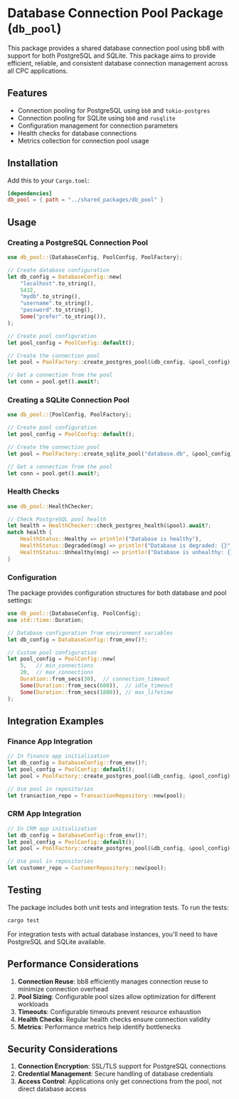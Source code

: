 # Database Connection Pool Package (`db_pool`)

This package provides a shared database connection pool using bb8 with support for both PostgreSQL and SQLite. This package aims to provide efficient, reliable, and consistent database connection management across all CPC applications.

## Features

- Connection pooling for PostgreSQL using `bb8` and `tokio-postgres`
- Connection pooling for SQLite using `bb8` and `rusqlite`
- Configuration management for connection parameters
- Health checks for database connections
- Metrics collection for connection pool usage

## Installation

Add this to your `Cargo.toml`:

```toml
[dependencies]
db_pool = { path = "../shared_packages/db_pool" }
```

## Usage

### Creating a PostgreSQL Connection Pool

```rust
use db_pool::{DatabaseConfig, PoolConfig, PoolFactory};

// Create database configuration
let db_config = DatabaseConfig::new(
    "localhost".to_string(),
    5432,
    "mydb".to_string(),
    "username".to_string(),
    "password".to_string(),
    Some("prefer".to_string()),
);

// Create pool configuration
let pool_config = PoolConfig::default();

// Create the connection pool
let pool = PoolFactory::create_postgres_pool(&db_config, &pool_config).await?;

// Get a connection from the pool
let conn = pool.get().await?;
```

### Creating a SQLite Connection Pool

```rust
use db_pool::{PoolConfig, PoolFactory};

// Create pool configuration
let pool_config = PoolConfig::default();

// Create the connection pool
let pool = PoolFactory::create_sqlite_pool("database.db", &pool_config).await?;

// Get a connection from the pool
let conn = pool.get().await?;
```

### Health Checks

```rust
use db_pool::HealthChecker;

// Check PostgreSQL pool health
let health = HealthChecker::check_postgres_health(&pool).await?;
match health {
    HealthStatus::Healthy => println!("Database is healthy"),
    HealthStatus::Degraded(msg) => println!("Database is degraded: {}", msg),
    HealthStatus::Unhealthy(msg) => println!("Database is unhealthy: {}", msg),
}
```

### Configuration

The package provides configuration structures for both database and pool settings:

```rust
use db_pool::{DatabaseConfig, PoolConfig};
use std::time::Duration;

// Database configuration from environment variables
let db_config = DatabaseConfig::from_env()?;

// Custom pool configuration
let pool_config = PoolConfig::new(
    5,   // min_connections
    20,  // max_connections
    Duration::from_secs(30),  // connection_timeout
    Some(Duration::from_secs(600)),  // idle_timeout
    Some(Duration::from_secs(1800)), // max_lifetime
);
```

## Integration Examples

### Finance App Integration

```rust
// In finance app initialization
let db_config = DatabaseConfig::from_env()?;
let pool_config = PoolConfig::default();
let pool = PoolFactory::create_postgres_pool(&db_config, &pool_config).await?;

// Use pool in repositories
let transaction_repo = TransactionRepository::new(pool);
```

### CRM App Integration

```rust
// In CRM app initialization
let db_config = DatabaseConfig::from_env()?;
let pool_config = PoolConfig::default();
let pool = PoolFactory::create_postgres_pool(&db_config, &pool_config).await?;

// Use pool in repositories
let customer_repo = CustomerRepository::new(pool);
```

## Testing

The package includes both unit tests and integration tests. To run the tests:

```bash
cargo test
```

For integration tests with actual database instances, you'll need to have PostgreSQL and SQLite available.

## Performance Considerations

1. **Connection Reuse**: bb8 efficiently manages connection reuse to minimize connection overhead
2. **Pool Sizing**: Configurable pool sizes allow optimization for different workloads
3. **Timeouts**: Configurable timeouts prevent resource exhaustion
4. **Health Checks**: Regular health checks ensure connection validity
5. **Metrics**: Performance metrics help identify bottlenecks

## Security Considerations

1. **Connection Encryption**: SSL/TLS support for PostgreSQL connections
2. **Credential Management**: Secure handling of database credentials
3. **Access Control**: Applications only get connections from the pool, not direct database access